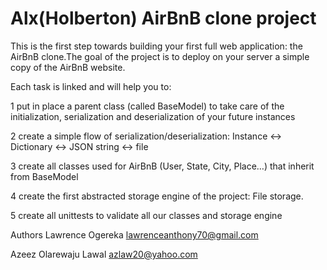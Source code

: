 # Alx(Holberton) AirBnB clone project

This is the first step towards building your first full web application: the AirBnB clone.The goal of the project is to deploy on your server a simple copy of the AirBnB website.

Each task is linked and will help you to:

1 put in place a parent class (called BaseModel) to take care of the initialization, serialization and deserialization of your future instances

2 create a simple flow of serialization/deserialization: Instance <-> Dictionary <-> JSON string <-> file

3 create all classes used for AirBnB (User, State, City, Place…) that inherit from BaseModel

4 create the first abstracted storage engine of the project: File storage.

5 create all unittests to validate all our classes and storage engine

Authors
Lawrence Ogereka <lawrenceanthony70@gmail.com>

Azeez Olarewaju Lawal <azlaw20@yahoo.com>